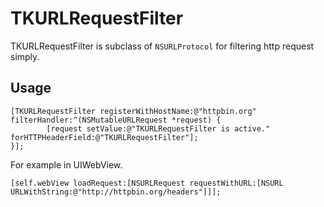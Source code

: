 # TKURLRequestFilter

TKURLRequestFilter is subclass of ``NSURLProtocol`` for filtering http request simply.

## Usage

```
[TKURLRequestFilter registerWithHostName:@"httpbin.org" filterHandler:^(NSMutableURLRequest *request) {
        [request setValue:@"TKURLRequestFilter is active." forHTTPHeaderField:@"TKURLRequestFilter"];
}];
```

For example in UIWebView. 

```
[self.webView loadRequest:[NSURLRequest requestWithURL:[NSURL URLWithString:@"http://httpbin.org/headers"]]];
```

